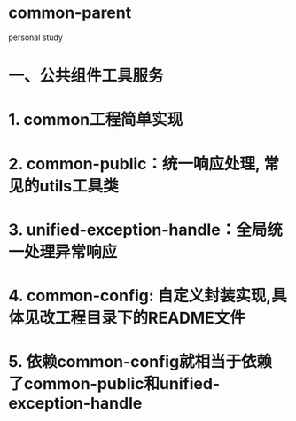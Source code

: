 # common-parent
personal study

# 一、公共组件工具服务
# 1. common工程简单实现
# 2. common-public：统一响应处理, 常见的utils工具类
# 3. unified-exception-handle：全局统一处理异常响应
# 4. common-config: 自定义封装实现,具体见改工程目录下的README文件
# 5. 依赖common-config就相当于依赖了common-public和unified-exception-handle
